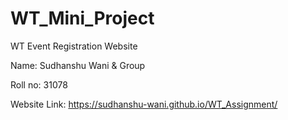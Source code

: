 # WT_Mini_Project
WT Event Registration Website

Name: Sudhanshu Wani & Group


Roll no: 31078

Website Link: https://sudhanshu-wani.github.io/WT_Assignment/
